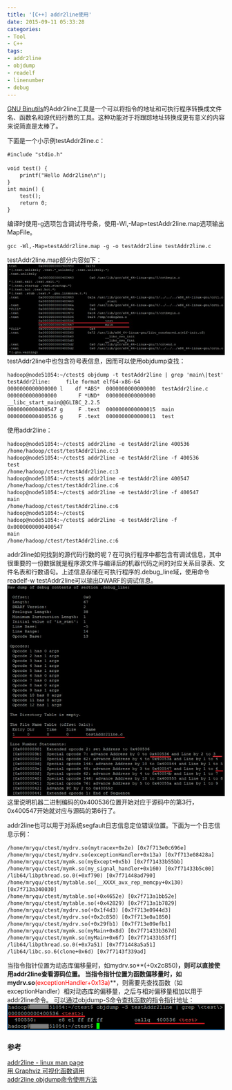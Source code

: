 ```yaml
---
title: '[C++] addr2line使用'
date: 2015-09-11 05:33:28
categories: 
- Tool
- C++
tags: 
- addr2line
- objdump
- readelf
- linenumber
- debug
---
```

[GNU Binutils](https://www.gnu.org/software/binutils/)的Addr2line工具是一个可以将指令的地址和可执行程序转换成文件名、函数名和源代码行数的工具。这种功能对于将跟踪地址转换成更有意义的内容来说简直是太棒了。

下面是一个小示例testAddr2line.c：
```
#include "stdio.h"

void test() {
    printf("Hello Addr2line\n");
}
int main() {
    test();
    return 0;
}
```

编译时使用-g选项包含调试符号条，使用-Wl,-Map=testAddr2line.map选项输出MapFile。
```
gcc -Wl,-Map=testAddr2line.map -g -o testAddr2line testAddr2line.c
```

testAddr2line.map部分内容如下：
![[C++] addr2line使用](/images/2015/9/0026uWfMzy7cKgLgEKmca.jpg)
testAddr2line中也包含符号表信息，因而可以使用objdump查找：
```
hadoop@node51054:~/ctest$ objdump -t testAddr2line | grep 'main\|test'
testAddr2line:     file format elf64-x86-64
0000000000000000 l    df *ABS*  0000000000000000  testAddr2line.c
0000000000000000       F *UND*  0000000000000000  __libc_start_main@@GLIBC_2.2.5
0000000000400547 g     F .text  0000000000000015  main
0000000000400536 g     F .text  0000000000000011  test
```

使用addr2line：
```
hadoop@node51054:~/ctest$ addr2line -e testAddr2line 400536
/home/hadoop/ctest/testAddr2line.c:3
hadoop@node51054:~/ctest$ addr2line -e testAddr2line -f 400536
test
/home/hadoop/ctest/testAddr2line.c:3
hadoop@node51054:~/ctest$ addr2line -e testAddr2line 400547
/home/hadoop/ctest/testAddr2line.c:6
hadoop@node51054:~/ctest$ addr2line -e testAddr2line -f 400547
main
/home/hadoop/ctest/testAddr2line.c:6
hadoop@node51054:~/ctest$
hadoop@node51054:~/ctest$ addr2line -e testAddr2line -f 0x0000000000400547
main
/home/hadoop/ctest/testAddr2line.c:6
```

addr2line如何找到的源代码行数的呢？在可执行程序中都包含有调试信息，其中很重要的一份数据就是程序源文件与编译后的机器代码之间的对应关系目录表、文件名表和行数语句。上述信息存储在可执行程序的.debug_line域，使用命令readelf-w testAddr2line可以输出DWARF的调试信息。
![[C++] addr2line使用](/images/2015/9/0026uWfMzy7cKgIJ07791.jpg)
这里说明机器二进制编码的0x400536位置开始对应于源码中的第3行，0x400547开始就对应与源码的第6行了。

addr2line也可以用于对系统segfault日志信息定位错误位置。下面为一个日志信息示例：
```
/home/mryqu/ctest/mydrv.so(mytracex+0x2e) [0x7f713e0c696e]
/home/mryqu/ctest/mydrv.so(exceptionHandler+0x13a) [0x7f713e08428a]
/home/mryqu/ctest/mymk.so(myExcept+0x5b) [0x7f71433b55bb]
/home/mryqu/ctest/mymk.so(my_signal_handler+0x160) [0x7f71433b5c00]
/lib64/libpthread.so.0(+0xf790) [0x7f71448ad790]
/home/mryqu/ctest/mytable.so(__XXXX_avx_rep_memcpy+0x130) [0x7f713a340030]
/home/mryqu/ctest/mytable.so(+0x4652e) [0x7f713a1bb52e]
/home/mryqu/ctest/mytable.so(+0x42829) [0x7f713a1b7829]
/home/mryqu/ctest/mydrv.so(+0x1f4d3) [0x7f713e0944d3]
/home/mryqu/ctest/mydrv.so(+0x2c850) [0x7f713e0a1850]
/home/mryqu/ctest/mydrv.so(+0x29fb1) [0x7f713e09efb1]
/home/mryqu/ctest/mymk.so(myMain+0x8d) [0x7f71433b367d]
/home/mryqu/ctest/mymk.so(myMain+0x6f) [0x7f71433b53ff]
/lib64/libpthread.so.0(+0x7a51) [0x7f71448a5a51]
/lib64/libc.so.6(clone+0x6d) [0x7f7143f339ad]
```

当指令指针位置为动态库偏移量时，如mydrv.so**(+0x2c850)**，则可以直接使用addr2line查看源码位置。
当指令指针位置为函数偏移量时，如mydrv.so**<font color="red">(exceptionHandler+0x13a)</font>**，则需要先查找函数（如exceptionHandler）相对动态库的偏移量，之后与相对偏移量相加以用于addr2line命令。
可以通过objdump-S命令查找函数的指令指针地址：
![[C++] addr2line使用](/images/2015/9/0026uWfMzy7cKgHJe3ec8.png)

### 参考

[addr2line - linux man page](https://linux.die.net/man/1/addr2line)  
[用 Graphviz 可视化函数调用](https://www.ibm.com/developerworks/cn/linux/l-graphvis/)  
[addr2line objdump命令使用方法](http://blog.csdn.net/chrovery/article/details/48035235)  